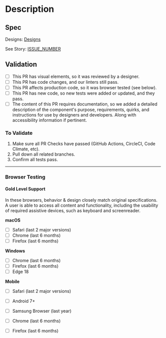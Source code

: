 # Description
<!-- Add description of work done here -->

## Spec

Designs: [Designs](DESIGN_URL)

See Story: [ISSUE_NUMBER](ISSUE_URL)

## Validation
<!-- Delete anything irrelevant to this PR -->

* [ ] This PR has visual elements, so it was reviewed by a designer.
* [ ] This PR has code changes, and our linters still pass.
* [ ] This PR affects production code, so it was browser tested (see below).
* [ ] This PR has new code, so new tests were added or updated, and they pass.
* [ ] The content of this PR requires documentation, so we added a detailed description of the component's purpose, requirements, quirks, and instructions for use by designers and developers. Along with accessibility information if pertinent.

### To Validate

1. Make sure all PR Checks have passed (GitHub Actions, CircleCI, Code Climate, etc).
2. Pull down all related branches.
3. Confirm all tests pass.
<!-- Add additional validation steps here -->

<!--
For an example of good validation instructions, check out Bryan's Bouncy Ball PR at https://github.com/sparkbox/bouncy-ball/pull/56#issue-192153701.
-->

---

### Browser Testing
<!--
The browser list should be tailored to specific engagement and client needs.
Delete if irrelevant to this issue
-->

#### Gold Level Support

In these browsers, behavior & design closely match original specifications. A user is able to access all content and functionality, including the usability of required assistive devices, such as keyboard and screenreader.

**macOS**

* [ ] Safari (last 2 major versions)
* [ ] Chrome (last 6 months)
* [ ] Firefox (last 6 months)

**Windows**

* [ ] Chrome (last 6 months)
* [ ] Firefox (last 6 months)
* [ ] Edge 18

**Mobile**

* [ ] Safari (last 2 major versions)
* [ ] Android 7+
* [ ] Samsung Browser (last year)
* [ ] Chrome (last 6 months)
* [ ] Firefox (last 6 months)


